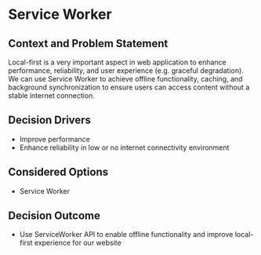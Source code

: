 # Service Worker

## Context and Problem Statement
Local-first is a very important aspect in web application to enhance performance, reliability, and user experience (e.g. graceful degradation). We can use Service Worker to achieve offline functionality, caching, and background synchronization to ensure users can access content without a stable internet connection.

## Decision Drivers
* Improve performance
* Enhance reliability in low or no internet connectivity environment

## Considered Options
* Service Worker

## Decision Outcome
* Use ServiceWorker API to enable offline functionality and improve local-first experience for our website